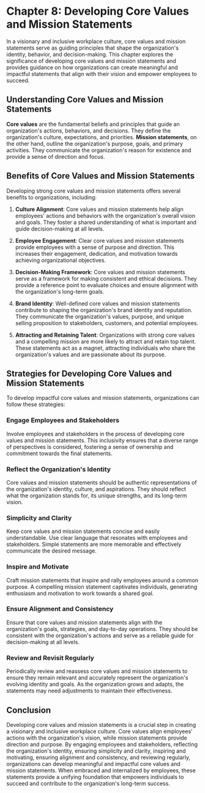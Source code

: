 Chapter 8: Developing Core Values and Mission Statements
========================================================

In a visionary and inclusive workplace culture, core values and mission statements serve as guiding principles that shape the organization's identity, behavior, and decision-making. This chapter explores the significance of developing core values and mission statements and provides guidance on how organizations can create meaningful and impactful statements that align with their vision and empower employees to succeed.

Understanding Core Values and Mission Statements
------------------------------------------------

**Core values** are the fundamental beliefs and principles that guide an organization's actions, behaviors, and decisions. They define the organization's culture, expectations, and priorities. **Mission statements**, on the other hand, outline the organization's purpose, goals, and primary activities. They communicate the organization's reason for existence and provide a sense of direction and focus.

Benefits of Core Values and Mission Statements
----------------------------------------------

Developing strong core values and mission statements offers several benefits to organizations, including:

1. **Culture Alignment**: Core values and mission statements help align employees' actions and behaviors with the organization's overall vision and goals. They foster a shared understanding of what is important and guide decision-making at all levels.

2. **Employee Engagement**: Clear core values and mission statements provide employees with a sense of purpose and direction. This increases their engagement, dedication, and motivation towards achieving organizational objectives.

3. **Decision-Making Framework**: Core values and mission statements serve as a framework for making consistent and ethical decisions. They provide a reference point to evaluate choices and ensure alignment with the organization's long-term goals.

4. **Brand Identity**: Well-defined core values and mission statements contribute to shaping the organization's brand identity and reputation. They communicate the organization's values, purpose, and unique selling proposition to stakeholders, customers, and potential employees.

5. **Attracting and Retaining Talent**: Organizations with strong core values and a compelling mission are more likely to attract and retain top talent. These statements act as a magnet, attracting individuals who share the organization's values and are passionate about its purpose.

Strategies for Developing Core Values and Mission Statements
------------------------------------------------------------

To develop impactful core values and mission statements, organizations can follow these strategies:

### **Engage Employees and Stakeholders**

Involve employees and stakeholders in the process of developing core values and mission statements. This inclusivity ensures that a diverse range of perspectives is considered, fostering a sense of ownership and commitment towards the final statements.

### **Reflect the Organization's Identity**

Core values and mission statements should be authentic representations of the organization's identity, culture, and aspirations. They should reflect what the organization stands for, its unique strengths, and its long-term vision.

### **Simplicity and Clarity**

Keep core values and mission statements concise and easily understandable. Use clear language that resonates with employees and stakeholders. Simple statements are more memorable and effectively communicate the desired message.

### **Inspire and Motivate**

Craft mission statements that inspire and rally employees around a common purpose. A compelling mission statement captivates individuals, generating enthusiasm and motivation to work towards a shared goal.

### **Ensure Alignment and Consistency**

Ensure that core values and mission statements align with the organization's goals, strategies, and day-to-day operations. They should be consistent with the organization's actions and serve as a reliable guide for decision-making at all levels.

### **Review and Revisit Regularly**

Periodically review and reassess core values and mission statements to ensure they remain relevant and accurately represent the organization's evolving identity and goals. As the organization grows and adapts, the statements may need adjustments to maintain their effectiveness.

Conclusion
----------

Developing core values and mission statements is a crucial step in creating a visionary and inclusive workplace culture. Core values align employees' actions with the organization's vision, while mission statements provide direction and purpose. By engaging employees and stakeholders, reflecting the organization's identity, ensuring simplicity and clarity, inspiring and motivating, ensuring alignment and consistency, and reviewing regularly, organizations can develop meaningful and impactful core values and mission statements. When embraced and internalized by employees, these statements provide a unifying foundation that empowers individuals to succeed and contribute to the organization's long-term success.
